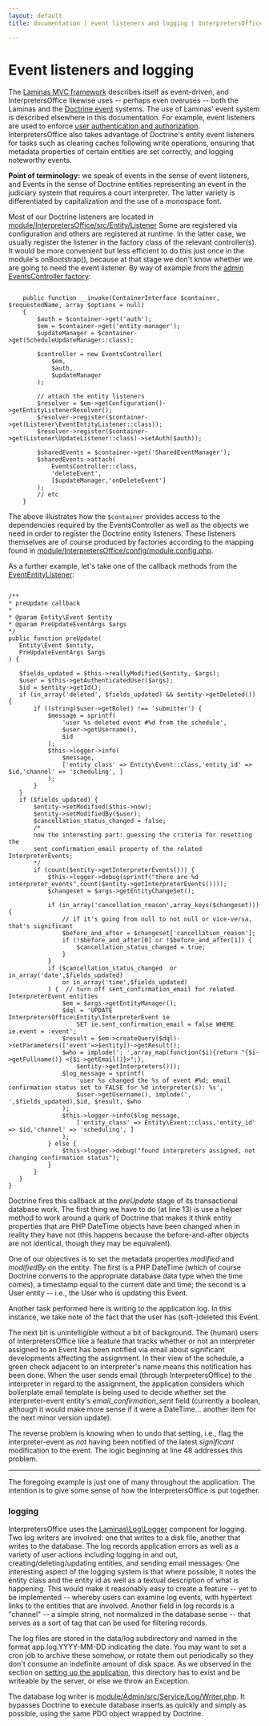 ```yaml
---
layout: default
title: documentation | event listeners and logging | InterpretersOffice.org

---
```


# Event listeners and logging

The [Laminas MVC framework](https://docs.laminas.dev/mvc/) describes itself as event-driven, and <span class="text-monospace">InterpretersOffice</span> 
likewise uses -- perhaps even overuses -- both the Laminas and the [Doctrine event](https://www.doctrine-project.org/projects/doctrine-event-manager/en/latest/index.html) systems. 
The use of Laminas' event system is described elsewhere in this documentation. For example, event listeners are used to enforce [user authentication 
and authorization](./request-cycle.html#authentication-and-authorization). <span class="text-monospace">InterpretersOffice</span> also takes advantage 
of Doctrine's entity event listeners for tasks such as clearing caches following write operations, ensuring that metadata properties of certain entities 
are set correctly, and logging noteworthy events.

<div class="alert alert-info rounded border border-primary shadow-sm p-3">
<strong>Point of terminology:</strong>  we speak of events in the sense of event listeners, and <span class="text-monospace">Event</span>s in the sense 
of Doctrine entities representing an event in the judiciary system that requires a court interpreter. The latter variety is differentiated 
by capitalization and the use of a <span class="text-monospace">monospace</span> font.
</div>

Most of our Doctrine listeners are located in 
[<span class="text-monospace text-nowrap">module/InterpretersOffice/src/Entity/Listener</span>](https://github.com/davidmintz/court-interpreters-office/tree/master/module/InterpretersOffice/src/Entity/Listener)
Some are registered via configuration and others are registered at runtime. In the latter case, we usually register the listener in the 
factory class of the relevant controller(s). It would be more convenient but less efficient to do this just once in the module's 
<span class="text-monospace">onBootstrap()</span>, because at that stage we don't know whether we are going to need the event listener. By way 
of example from the [admin EventsController factory](https://github.com/davidmintz/court-interpreters-office/blob/master/module/Admin/src/Controller/Factory/EventsControllerFactory.php):

<pre><code class="language-php line-numbers">
    public function __invoke(ContainerInterface $container, $requestedName, array $options = null)
    {
        $auth = $container->get('auth');
        $em = $container->get('entity-manager');
        $updateManager = $container->get(ScheduleUpdateManager::class);
        
        $controller = new EventsController(
            $em,
            $auth,
            $updateManager
        );

        // attach the entity listeners
        $resolver = $em->getConfiguration()->getEntityListenerResolver();
        $resolver->register($container->get(Listener\EventEntityListener::class));
        $resolver->register($container->get(Listener\UpdateListener::class)->setAuth($auth));

        $sharedEvents = $container->get('SharedEventManager');
        $sharedEvents->attach(
            EventsController::class,
            'deleteEvent',
            [$updateManager,'onDeleteEvent']
        );
        // etc
    }
</code></pre>

The above illustrates how the <code class="language-php">$container</code> provides access to the dependencies required by the 
<span class="text-monospace">EventsController</span> as well as the objects we need in order to register the Doctrine entity listeners.
These listeners themselves are of course produced by factories according to the mapping found in 
[<span class="text-monospace">module/InterpretersOffice/config/module.config.php</span>]({{$site.data.vars.github}}/module/InterpretersOffice/config/module.config.php).

<!-- 
{% highlight javascript %}
console.log('alert');
{% endhighlight %} 
-->

As a further example, let's take one of the callback methods from the [<span class="text-monospace">EventEntityListener</span>]({{$site.data.vars.github}}/module/InterpretersOffice/src/Entity/Listener/EventEntityListener.php):

<pre><code class="language-php line-numbers">
/**
* preUpdate callback
*
* @param Entity\Event $entity
* @param PreUpdateEventArgs $args
*/
public function preUpdate(
   Entity\Event $entity,
   PreUpdateEventArgs $args
) {

   $fields_updated = $this->reallyModified($entity, $args);
   $user = $this->getAuthenticatedUser($args);   
   $id = $entity->getId();
   if (in_array('deleted', $fields_updated) && $entity->getDeleted()) {
       if ((string)$user->getRole() !== 'submitter') {
           $message = sprintf(
               'user %s deleted event #%d from the schedule',
               $user->getUsername(),
               $id
           );
           $this->logger->info(
               $message,
               ['entity_class' => Entity\Event::class,'entity_id' => $id,'channel' => 'scheduling', ]
           );
       }
   }
   if ($fields_updated) {
       $entity->setModified($this->now);
       $entity->setModifiedBy($user);
       $cancellation_status_changed = false;   
       /* 
       now the interesting part: guessing the criteria for resetting the 
       sent_confirmation_email property of the related InterpreterEvents;
       */
       if (count($entity->getInterpreterEvents())) {
           $this->logger->debug(sprintf("there are %d interpreter_events",count($entity->getInterpreterEvents())));
           $changeset = $args->getEntityChangeSet();
                     
           if (in_array('cancellation_reason',array_keys($changeset))) {                    
               // if it's going from null to not null or vice-versa, that's significant
               $before_and_after = $changeset['cancellation_reason'];
               if (!$before_and_after[0] or !$before_and_after[1]) {
                   $cancellation_status_changed = true;   
               }
           }
           if ($cancellation_status_changed  or in_array('date',$fields_updated) 
               or in_array('time',$fields_updated)
           ) {  // turn off sent_confirmation_email for related InterpreterEvent entities                   
               $em = $args->getEntityManager();                   
               $dql = 'UPDATE InterpretersOffice\Entity\InterpreterEvent ie 
                   SET ie.sent_confirmation_email = false WHERE ie.event = :event';
               $result = $em->createQuery($dql)->setParameters(['event'=>$entity])->getResult();
               $who = implode('; ',array_map(function($i){return "{$i->getFullname()} <{$i->getEmail()}>";},
                   $entity->getInterpreters()));
               $log_message = sprintf(
                   'user %s changed the %s of event #%d; email confirmation status set to FALSE for %d interpreter(s): %s',
                   $user->getUsername(), implode(', ',$fields_updated),$id, $result, $who
               );
               $this->logger->info($log_message,
                   ['entity_class' => Entity\Event::class,'entity_id' => $id,'channel' => 'scheduling', ]
               );
           } else {
               $this->logger->debug("found interpreters assigned, not changing confirmation status");
           }
       }           
   }        
}
</code></pre>
Doctrine fires this callback at the *preUpdate* stage of its transactional database work. The first thing we have to do (at line 13) is use a helper 
method to work around a quirk of Doctrine that makes it think entity properties that are PHP DateTime objects have been changed when in reality they 
have not (this happens because the before-and-after objects are not identical, though they may be equivalent).

One of our objectives is to set the 
metadata properties *modified* and *modifiedBy* on the entity. The first is a PHP DateTime (which of course Doctrine converts to the appropriate database data type when the time comes), a timestamp 
equal to the current date and time; the second is a <span class="text-monospace">User</span>  entity -- i.e., the <span class="text-monospace">User</span> 
who is updating this <span class="text-monospace">Event</span>.

Another task performed here is writing to the application log. In this instance, we take note of the fact that the user has (soft-)deleted 
this <span class="text-monospace">Event</span>.

The next bit is unintelligible without a bit of background. The (human) users of <span class="text-monospace">InterpretersOffice</span> like a 
feature that tracks whether or not an interpreter assigned to an <span class="text-monospace">Event</span> has been notified via email about significant developments affecting 
the assignment. In their view of the schedule, a green check adjacent to an interpreter's name means this notification has been done. When the user 
sends email (through <span class="text-monospace">InterpretersOffice</span>) to the interpreter in regard to the assignment, the application 
considers which boilerplate email template is being used to decide whether set the interpreter-event entity's *email_confirmation_sent* field
(currently a boolean, although it would make more sense if it were a DateTime... another item for the next minor version update).

The reverse problem is knowing when to undo that setting, i.e., flag the interpreter-event as *not* having been notified of the latest *significant* modification 
to the event. The logic beginning at line 48 addresses this problem.
<hr>
The foregoing example is just one of many throughout the application. The intention is to give some sense of how the <span class="text-monospace">InterpretersOffice</span> is put together.

### logging

<span class="text-monospace">InterpretersOffice</span> uses the [<span class="text-monospace text-nowrap">Laminas\Log\Logger</span>](https://docs.laminas.dev/laminas-log/intro/) component 
for logging. Two log writers are involved: one that writes to a disk file, another that writes to the database. The log records application 
errors as well as a variety of user actions including logging in and out, creating/deleting/updating entities, and sending email messages. One 
interesting aspect of the logging system is that where possible, it notes the entity class and the entity id as well as a textual description 
of what is happening. This would make it reasonably easy to create a feature -- yet to be implemented -- whereby users can examine log events, with 
hypertext links to the entities that are involved. Another field in log records is a "channel" -- a simple string, not normalized in the database sense -- 
that serves as a sort of tag that can be used for filtering records. 

The log files are stored in the <span class="text-monospace text-nowrap">data/log</span> subdirectory and named in the format <span class="text-monospace text-nowrap">app.log.YYYY-MM-DD</span> 
indicating the date. You may want to set a cron job to archive these somehow, or rotate them out periodically so they don't consume an indefinite 
amount of disk space. As we observed in the section on [setting up the application](./setup.html), this directory has to exist and be writeable by the 
server, or else we throw an Exception.

The database log writer is [<span class="text-monospace text-nowrap">module/Admin/src/Service/Log/Writer.php</span>]({{$site.data.vars.github}}/module/Admin/src/Service/Log/Writer.php).
It bypasses Doctrine to execute database inserts as quickly and simply as possible, using the same PDO object wrapped by Doctrine.



